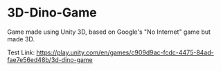 # 3D-Dino-Game
Game made using Unity 3D, based on Google's "No Internet" game but made 3D.

Test Link: https://play.unity.com/en/games/c909d9ac-fcdc-4475-84ad-fae7e56ed48b/3d-dino-game
